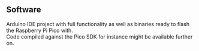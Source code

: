 ## Software

Arduino IDE project with full functionality as well as binaries ready to flash the Raspberry Pi Pico with.<br>
Code compiled against the Pico SDK for instance might be available further on.
